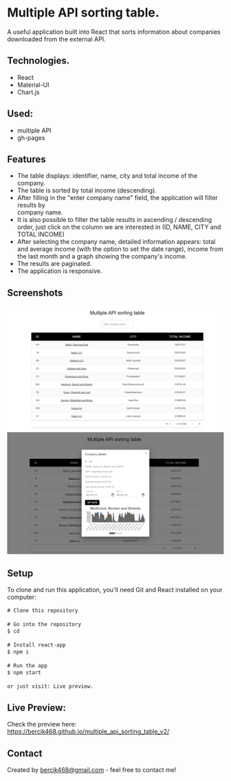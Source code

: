 # Multiple API sorting table.

A useful application built into React that sorts information about companies downloaded from the external API.

## Technologies.

- React
- Material-UI
- Chart.js

## Used:

- multiple API
- gh-pages

## Features

- The table displays: identifier, name, city and total income of the company.
- The table is sorted by total income (descending).
- After filling in the "enter company name" field, the application will filter results by  
  company name.
- It is also possible to filter the table results in ascending / descending order, just click on
  the column we are interested in (ID, NAME, CITY and TOTAL INCOME)
- After selecting the company name, detailed information appears: total and average income
  (with the option to set the date range), income from the last month and a graph showing the company's income.
- The results are paginated.
- The application is responsive.

## Screenshots

![Example screenshot](./img/screenshot1.png)
![Example screenshot](./img/screenshot2.png)

## Setup

To clone and run this application, you'll need Git and React installed on your computer:

```
# Clone this repository

# Go into the repository
$ cd

# Install react-app
$ npm i

# Run the app
$ npm start

or just visit: Live preview.
```

## Live Preview:

Check the preview here: https://bercik468.github.io/multiple_api_sorting_table_v2/

## Contact

Created by bercik468@gmail.com - feel free to contact me!
